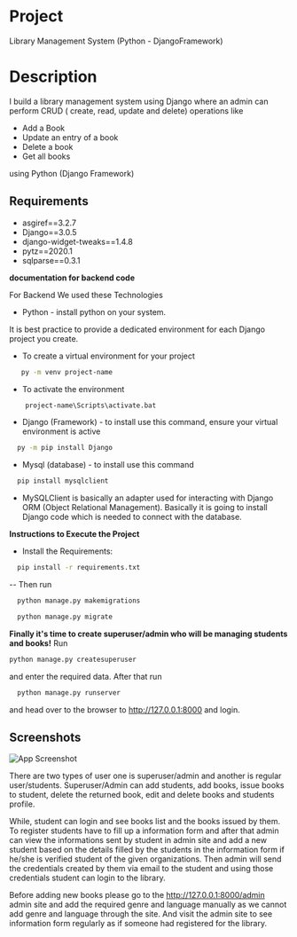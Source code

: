 
# Project

Library Management System (Python - DjangoFramework)

# Description

I build a library management system using Django where an admin can
perform CRUD ( create, read, update and delete) operations like

- Add a Book
- Update an entry of a book
- Delete a book
- Get all books

using Python (Django Framework) 

## Requirements
- asgiref==3.2.7
- Django==3.0.5
- django-widget-tweaks==1.4.8
- pytz==2020.1
- sqlparse==0.3.1

**documentation for backend code**

For Backend We used these Technologies
- Python - install python on your system.

It is best practice to provide a dedicated environment for each Django project you create.
- To create a virtual environment for your project
```bash
   py -m venv project-name
```
- To activate the environment
```bash
    project-name\Scripts\activate.bat
```
- Django (Framework) - to install use this command, ensure your virtual environment is active
```bash
  py -m pip install Django
```
- Mysql (database) - to install use this command
```bash
  pip install mysqlclient
```
- MySQLClient is basically an adapter used for interacting with Django ORM (Object Relational Management). Basically it is going to install Django code which is needed to connect with the database. 

**Instructions to Execute the Project**
- Install the Requirements:
```bash
  pip install -r requirements.txt
```
-- Then run 
```bash
  python manage.py makemigrations
```
```bash
  python manage.py migrate
```
**Finally it's time to create superuser/admin who will be managing students and books!**
Run 
```bash
python manage.py createsuperuser
``` 
and enter the required data.
After that run 
```bash
  python manage.py runserver
```
 and head over to the browser to http://127.0.0.1:8000 and login.

## Screenshots

![App Screenshot](https://via.placeholder.com/468x300?text=App+Screenshot+Here)




There are two types of user one is superuser/admin and another is regular user/students.
Superuser/Admin can add students, add books, issue books to student, delete the returned book, edit and delete books and students profile.

While, student can login and see books list and the books issued by them.
To register students have to fill up a information form and after that admin can view the informations sent by student in admin site and add a new student based on the details filled by the students in the information form if he/she is verified student of the given organizations.
Then admin will send the credentials created by them via email to the student and using those credentials student can login to the library.

Before adding new books please go to the http://127.0.0.1:8000/admin admin site and add the required genre and language manually as we cannot add genre and language through the site. And visit the admin site to see information form regularly as if someone had registered for the library.
